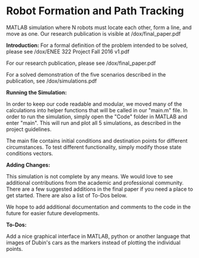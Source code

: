 # Robot Formation and Path Tracking
MATLAB simulation where N robots must locate each other, form a line, and move as one. Our research publication is visible at /dox/final_paper.pdf

**Introduction:**
For a formal definition of the problem intended to be solved, please see /dox/ENEE 322 Project Fall 2016 v1.pdf

For our research publication, please see /dox/final_paper.pdf

For a solved demonstration of the five scenarios described in the publication, see /dox/simulations.pdf

**Running the Simulation:**

In order to keep our code readable and modular, we moved many of the calculations into helper functions that will be called in our "main.m" file. In order to run the simulation, simply open the "Code" folder in MATLAB and enter "main". This will run and plot all 5 simulations, as described in the project guidelines.

The main file contains initial conditions and destination points for different circumstances. To test different functionality, simply modify those state conditions vectors.

**Adding Changes:**

This simulation is not complete by any means. We would love to see additional contributions from the academic and professional community. There are a few suggested additions in the final paper if you need a place to get started. There are also a list of To-Dos below.

We hope to add additional documentation and comments to the code in the future for easier future developments.

**To-Dos:** 

Add a nice graphical interface in MATLAB, python or another language that images of Dubin's cars as the markers instead of plotting the individual points.
